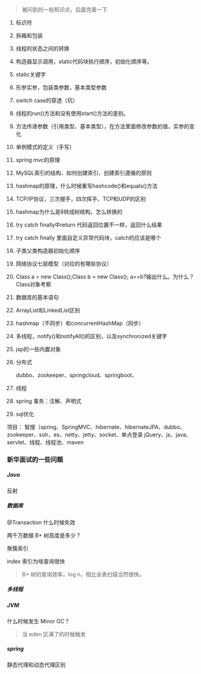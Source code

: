 > 被问到的一些知识点，后面完善一下

1. 标识符

2. 拆箱和包装

3. 线程的状态之间的转换

4. 构造器显示调用，static代码块执行顺序，初始化顺序等。

5. static关键字

6. 形参实参，包装类参数，基本类型参数

7. switch case的穿透（坑）

8. 线程的run()方法和没有使用start()方法的差别。

9. 方法传递参数（引用类型、基本类型），在方法里面修改参数的值，实参的变化

10. 单例模式的定义（手写）

11. spring mvc的原理

12. MySQL索引的结构、如何创建索引、创建索引遵循的原则

13. hashmap的原理，什么时候重写hashcode()和equals()方法

14. TCP/IP协议，三次握手，四次挥手、TCP和UDP的区别

15. hashmap为什么是8转成树结构，怎么转换的

16. try catch finally中return 代码返回位置不一样，返回什么结果

17. try catch finally 里面自定义异常代码块，catch的应该是哪个

18. 子类父类构造器初始化顺序

19. 网络协议七层模型（对应的有哪些协议）

20. Class a = new Class();Class b = new Class(); a==b?输出什么。为什么？Class对象考察

21. 数据库的基本语句

22. ArrayList和LinkedList区别

23. hashmap（不同步）和concurrentHashMap（同步）

24. 多线程，notify()和notifyAll()的区别，以及synchronized关键字

25. jsp的一些内置对象

26. 分布式

    dubbo、zookeeper、springcloud、springboot、
27. 线程
28. spring
事务：注解、声明式
29. sql优化

项目：
智搜（spring、SpringMVC、hibernate、hibernateJPA、dubbo、zookeeper、solr、es、netty、jetty、socket、单点登录
jQuery、js、java、servlet、线程、线程池、maven

### 新华面试的一些问题

##### Java

反射

##### 数据库

@Transaction 什么时候失效

两千万数据 B+ 树高度是多少？

聚簇索引

index 索引为啥查询很快

> B+ 树的查询效率，log n，相比全表扫描当然很快。



##### 多线程

##### JVM

什么时候发生 Minor GC？

> 当 eden 区满了的时候触发



##### spring

静态代理和动态代理区别